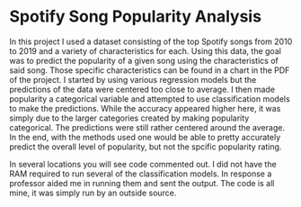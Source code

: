 # Spotify Song Popularity Analysis
In this project I used a dataset consisting of the top Spotify songs from 2010 to 2019 and a variety of characteristics for each. Using this data, the goal was to predict the popularity of a given song using the characteristics of said song. Those specific characteristics can be found in a chart in the PDF of the project. I started by using various regression models but the predictions of the data were centered too close to average. I then made popularity a categorical variable and attempted to use classification models to make the predictions. While the accuracy appeared higher here, it was simply due to the larger categories created by making popularity categorical. The predictions were still rather centered around the average. In the end, with the methods used one would be able to pretty accurately predict the overall level of popularity, but not the spcific popularity rating. 

In several locations you will see code commented out. I did not have the RAM required to run several of the classification models. In response a professor aided me in running them and sent the output. The code is all mine, it was simply run by an outside source. 
